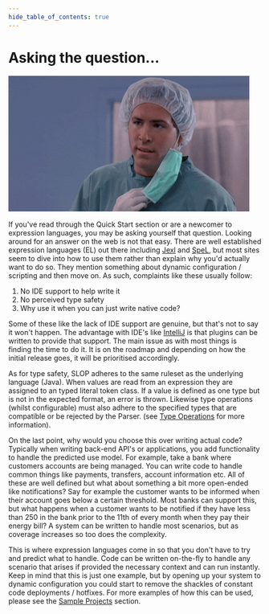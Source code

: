 ```yaml
---
hide_table_of_contents: true
---
```


# Asking the question...
![But why?](/img/why.gif)

If you've read through the Quick Start section or are a newcomer to expression languages, you may be asking yourself 
that question. Looking around for an answer on the web is not that easy. There are well established expression languages (EL) 
out there including [Jexl](https://commons.apache.org/proper/commons-jexl/) and [SpeL](https://docs.spring.io/spring-integration/docs/5.3.0.RELEASE/reference/html/spel.html), but most sites seem to dive into how to use them rather than 
explain why you'd actually want to do so. They mention something about dynamic configuration / scripting and then move on. 
As such, complaints like these usually follow:
1. No IDE support to help write it
2. No perceived type safety
3. Why use it when you can just write native code?

Some of these like the lack of IDE support are genuine, but that's not to say it won't happen. The advantage with IDE's like
[IntelliJ](https://www.jetbrains.com/idea/) is that plugins can be written to provide that support. The main issue as 
with most things is finding the time to do it. It is on the roadmap and depending on how the initial release goes, it will 
be prioritised accordingly.

As for type safety, SLOP adheres to the same ruleset as the underlying language (Java). When values are read from an expression 
they are assigned to an typed literal token class. If a value is defined as one type but is not in the expected format, an error 
is thrown. Likewise type operations (whilst configurable) must also adhere to the specified types that are compatible or be 
rejected by the Parser. (see [Type Operations](/docs/Extending/type-operations) for more information). 

On the last point, why would you choose this over writing actual code? Typically when writing back-end API's or applications, 
you add functionality to handle the predicted use model. For example, take a bank where customers accounts are being managed. You 
can write code to handle common things like payments, transfers, account information etc. All of these are well defined but 
what about something a bit more open-ended like notifications? Say for example the customer wants to be informed when their account 
goes below a certain threshold. Most banks can support this, but what happens when a customer wants to be notified if they have 
less than 250 in the bank prior to the 11th of every month when they pay their energy bill? A system can be written to handle 
most scenarios, but as coverage increases so too does the complexity.

This is where expression languages come in so that you don't have to try and predict what to handle. Code can be written on-the-fly 
to handle any scenario that arises if provided the necessary context and can run instantly. Keep in mind that this is just one example, 
but by opening up your system to dynamic configuration you could start to remove the shackles of constant code deployments / hotfixes.
For more examples of how this can be used, please see the [Sample Projects](/docs/Sample%20Projects/example-projects) section.